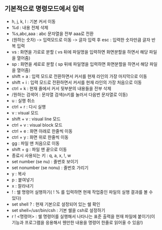 ## 기본적으로 명령모드에서 입력
- h, j, k, l
    : 기본 커서 이동
- %d
    : 내용 전체 삭제
- %s,abc,aaa
    : abc 문자열을 전부 aaa로 전환
- (원하는 숫자) -> 입력모드로 이동 -> 글자 입력 후 esc
    : 입력한 숫자만큼 글자 반복 입력
- vs
    : 화면을 가로로 분할 ( vs 뒤에 파일명을 입력하면 화면분할을 하면서 해당 파일을 열어줌)
- sp
    : 화면을 세로로 분할 ( sp 뒤에 파일명을 입력하면 화면분할을 하면서 해당 파일을 열어줌)
- shift + a
    : 입력 모드로 전환하면서 커서를 현재 라인의 가장 마지막으로 이동
- shift + i
    : 입력 모드로 전환하면서 커서를 현재 라인의 가장 처음으로 이동 
- ctrl + k
    : 현재 줄에서 커서 뒷부분의 내용들을 전부 삭제
- /원하는 검색어
    : 문자열 검색(n키를 눌러서 다음번 문자열로 이동)
- u
    : 실행 취소
- ctrl + r
    : 다시 실행
- v
    : visual 모드
- shift + v
    : visual line 모드
- ctrl + v
    : visual block 모드
- ctrl + e
    : 화면 아래로 한줄씩 이동
- ctrl + y
    : 화면 위로 한줄씩 이동
- gg
    : 파일 맨 처음으로 이동
- shift + g 
    : 파일 맨 끝으로 이동
- 종료시 사용되는 키
    : q, a, x, !, w
- set number (se nu)
    : 줄번호 보이기
- set nonumber (se nonu)
    : 줄번호 가리기 
- y
    : 복사
- p
    : 붙여넣기
- x
    : 잘라내기
- !
    : 쉘 명령어 실행하기( ! % 를 입력하면 현재 작업중인 파일의 실행 결과를 볼 수 있다)
- set shell ?
    : 현재 기본으로 설정되어 있는 쉘 확인
- set shell=/usr/bin/csh
    : 기본 쉘을 csh로 설정하기
- r ! <명령어>
    : 쉘 명령어를 실행해서 나타나는 표준 출력을 현재 파일에 붙이기(이 기능과 프로그램을 응용해서 웬만한 내용을 명령어 한줄로 읽어올 수 있음!)
